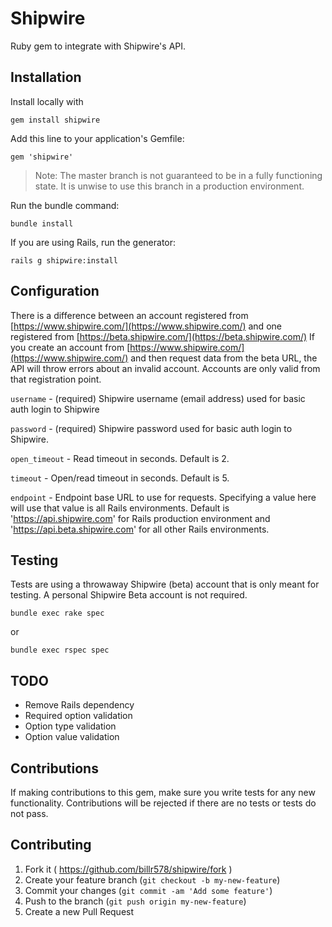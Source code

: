 # Shipwire

Ruby gem to integrate with Shipwire's API.


## Installation

Install locally with

```
gem install shipwire
```

Add this line to your application's Gemfile:

```
gem 'shipwire'
```

> Note: The master branch is not guaranteed to be in a fully functioning state. It is unwise to use this branch in a production environment.


Run the bundle command:

```
bundle install
```

If you are using Rails, run the generator:

```
rails g shipwire:install
```


## Configuration

There is a difference between an account registered from [https://www.shipwire.com/](https://www.shipwire.com/) and one registered from [https://beta.shipwire.com/](https://beta.shipwire.com/) If you create an account from [https://www.shipwire.com/](https://www.shipwire.com/) and then request data from the beta URL, the API will throw errors about an invalid account. Accounts are only valid from that registration point.

`username` - (required) Shipwire username (email address) used for basic auth login to Shipwire

`password` - (required) Shipwire password used for basic auth login to Shipwire.

`open_timeout` - Read timeout in seconds. Default is 2.

`timeout` - Open/read timeout in seconds. Default is 5.

`endpoint` -  Endpoint base URL to use for requests. Specifying a value here will use that value is all Rails environments. Default is 'https://api.shipwire.com' for Rails production environment and 'https://api.beta.shipwire.com' for all other Rails environments.


## Testing

Tests are using a throwaway Shipwire (beta) account that is only meant for testing. A personal Shipwire Beta account is not required.

```
bundle exec rake spec
```

or

```
bundle exec rspec spec
```


## TODO

- Remove Rails dependency
- Required option validation
- Option type validation
- Option value validation


## Contributions

If making contributions to this gem, make sure you write tests for any new functionality. Contributions will be rejected if there are no tests or tests do not pass.


## Contributing

1. Fork it ( https://github.com/billr578/shipwire/fork )
2. Create your feature branch (`git checkout -b my-new-feature`)
3. Commit your changes (`git commit -am 'Add some feature'`)
4. Push to the branch (`git push origin my-new-feature`)
5. Create a new Pull Request
